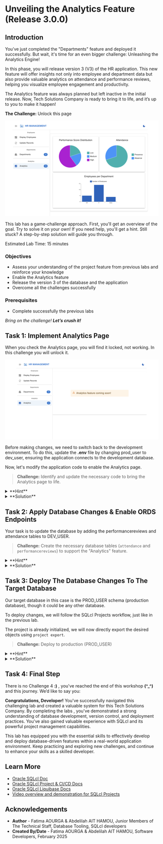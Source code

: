 # Unveiling the Analytics Feature (Release 3.0.0)

## Introduction

You’ve just completed the "Departments" feature and deployed it successfully. But wait, it's time for an even bigger challenge: Unleashing the Analytics Engine!

In this phase, you will release version 3 (V3) of the HR application. This new feature will offer insights not only into employee and department data but also provide valuable analytics on attendance and performance reviews, helping you visualize employee engagement and productivity.

The Analytics feature was always planned but left inactive in the initial release. Now, Tech Solutions Company is ready to bring it to life, and it’s up to you to make it happen!

**The Challenge:** Unlock this page

![Analytics page working](./images/analytics-page-works.png " ")

This lab has a game-challenge approach. First, you'll get an overview of the goal. Try to solve it on your own! If you need help, you'll get a hint. Still stuck? A step-by-step solution will guide you through.

Estimated Lab Time: 15 minutes

### **Objectives**

* Assess your understanding of the project feature from previous labs and reinforce your knowledge
* Enable the Analytics feature
* Release the version 3 of the database and the application
* Overcome all the challenges successfully

### **Prerequisites**

* Complete successfully the previous labs

*Bring on the challenge! **Let’s crush it!***

## Task 1: Implement Analytics Page

When you check the Analytics page, you will find it locked, not working. In this challenge you will unlock it.

![Analytics page not working](./images/analytics-not-working.png " ")

Before making changes, we need to switch back to the development environment. To do this, update the **.env** file by changing prod\_user to dev\_user, ensuring the application connects to the development database.

Now, let's modify the application code to enable the Analytics page.

> **Challenge:** Identify and update the necessary code to bring the Analytics page to life.

<details><summary>**Hint**</summary>
    Remember where we made the change for the Departments page? Go to the same place—you’ll find the required change just below it, similar to what you did for Departments.
</details>

<details><summary>**Solution**</summary>

1. From the app folder, navigate to the pages

    ![Analytics code location](./images/analytics-code-location.png " ")

2. Double click on the pages folder then the 'HRPageContentSwitcher.tsx' file

3. Find Analytics change location in the code (line 71)

    ![Identify code change](./images/where-to-change-in-code.png " ")

4. Implement Analytics by removing the line 73 and uncomment line 74 just below

    ![Implement the change](./images/code-change-done.png " ")

5. Refresh the application and go to the Analytics section. It should appear now

    ![Analytics page appearing just for Emp per Dep](./images/analytics-appears-just-for-emp-dep.png " ")

>**Note:** If you lost your application window, run it again as you did the first time.

As you can see, only the Employees per Department analytics is working—the others are not. This is because the performancereviews and attendance tables are missing and haven’t been created yet.

</details>

## Task 2: Apply Database Changes & Enable ORDS Endpoints

Your task is to update the database by adding the performancereviews and attendance tables to DEV_USER.

<!-- In this challenge, you will apply new database changes by adding the performancereviews and attendance tables to DEV_USER. -->

> **Challenge:** Create the necessary database tables (`attendance` and `performancereviews`) to support the "Analytics" feature.

<details><summary>**Hint**</summary>

Run the SQL scripts (attendance\_table.sql and performancereviews\_table.sql) from the scripts folder to create the required tables and populate them with data, just as you did earlier for the departments table. Once the tables are created, make sure to enable the REST endpoints for both tables to allow API access (If you need a refresher, refer to **Lab 1 → Task 4**).

</details>

<details><summary>**Solution**</summary>

1. **Step 1: Connect to DEV_USER**
    * **Using SQLcl:**

        ```sql
        <copy>
            sql dev_user/$DBPASSWORD@"$DBCONNECTION"
        </copy>
        ```

    * **Using SQL Developer Web:**
    Signin with DEV_USER credentials

2. **Step 2: Create Tables**

    * **Using SQLcl:**

        * Make sure you are in the scripts directory.

        * Execute the attendance\_table.sql and performancereviews\_table.sql

            ```sql
            <copy>
                @attendance_table.sql
            </copy>
            ```

            ```sql
            <copy>
                @performancereviews_table.sql
            </copy>
            ```

    * **Using SQL Developer Web:**

        Copy and past the content of the tabes scripts to SQL Developer Web sql worksheet and run the script.

3. **Step 3: Enable ORDS Endpoints For The New Tables**

    To make the Attendance and PerformanceReviews tables in PROD\_USER accessible as REST endpoints, repeat the steps you followed for DEV\_USER in **Lab 1 → Task 4**.

    * Open Database Actions
    * Connect as DEV_USER
    * Locate the Departments table, right-click on it.
    * Select REST, then click Enable.

4. **Step 3: Refresh the application**

    Refresh the application window to view the Analytics page with the data.

    ![Analytics page working](./images/analytics-page-works.png " ")

</details>

## Task 3: Deploy The Database Changes To The Target Database

Our target database in this case is the PROD_USER schema (production database), though it could be any other database.

To deploy changes, we will follow the SQLcl Projects workflow, just like in the previous lab.

The project is already initialized, we will now directly export the desired objects using `project export`.

> **Challenge:** Deploy to production (PROD_USER)

<details><summary>**Hint**</summary>
Follow the same steps as in the previous lab (starting from `project export`), applying **project** commands until you deploy and get the Analytics feature working.

</details>

<details><summary>**Solution**</summary>

1. Change the username in the .env file from dev\_user to prod\_user.
2. Refresh the application window. Only the "Employees per Department" chart appears since PROD_USER lacks the two new tables. You'll fix this with **project** commands.
3. In SQLcl, connect as DEV_USER and navigate to the application folder `sqlcl-project-react-app`.

    ```sql
    <copy>
        sql dev_user/$DBPASSWORD@"$DBCONNECTION"
    </copy>
    ```

    ```sql
    <copy>
        cd /home/assets/assets/workshops/sqlcl-projects-react-app
    </copy>
    ```

4. Create a new branch from the main branch and check out to it for upcoming changes.
        ```sql
        <copy>
            !git checkout -b Ticket-2-Analytics
        </copy>
        ```
5. Export the new objects from DEV_USER.

    ```sql
    <copy>
        project export -objects attendance,performancereviews -verbose
    </copy>
        ```
    <!--![Project-export](./images/project-export.png " ")-->
6. Add, commit then stage

    * Add and commit your changes

        ```sql
        <copy>
            !git add --all
        </copy>
        ```

        ```sql
        <copy>
            !git commit -m "Add attendance and performancereviews tables"
        </copy>
        ```

        ```sql
        <copy>
            project stage -verbose
        </copy>
        ```

        <!--![Git add and commit](./images/git-add-commit.png " ")
        ![Project stage](./images/project-stage.png " ")-->

7. Add custom scripts using add-custom sub-command of stage command.

    * Add custom script for **attendance** table.

        ```sql
        <copy>
            project stage add-custom -file-name att_data.sql -verbose
        </copy>
        ```

    * Add custom script for **performancereviews** table.

        ```sql
        <copy>
            project stage add-custom -file-name perf_data.sql -verbose
        </copy>
        ```

    Copy the inserts from the tables sql files in the scripts folder and paste them into the newly created custom scripts (attendance inserts in the att\_data.sql custom file and performancereviews inserts in the perf_data.sql custom file), just as you did previously with dept\_data.sql.

8. Add and commit.

    ```sql
    <copy>
        !git add --all
    </copy>
    ```

    ```sql
    <copy>
        !git commit -m "Add stage files"
    </copy>
    ```

9. Checkout to main and then merge the previous branch to it.

    ```sql
    <copy>
        !git checkout main
    </copy>
    ```

    ```sql
    <copy>
        !git merge Ticket-2-Analytics
    </copy>
    ```

    <!--![Merge to main](./images/merge-to-main.png " ")-->

10. Project release and gen-artifact

    * Project release

    ```sql
    <copy>
        project release -version 3.0.0 -verbose
    </copy>
    ```

    * Add and commit

    ```sql
    <copy>
        !git add --all
    </copy>
    ```

    ```sql
    <copy>
        !git commit -m "Release 3.0.0"
    </copy>
    ```

    <!--![Project release](./images/project-release.png " ")-->
    * Project gen-artifact

    ```sql
    <copy>
        project gen-artifact -verbose
    </copy>
    ```
    <!--![Project-gen-artifact](./images/project-gen-artifact.png " ")-->

11. Connect to PROD_USER and run the deploy command to apply the changes.

    ```sql
    <copy>
        connect PROD_USER/[PASSWORD]
    </copy>
    ```

    ```sql
    <copy>
        project deploy -file artifact/HrManager-3.0.0.zip  -verbose
    </copy>
    ```

12. Enable ORDS Endpoints

    To **enable** the **REST endpoints** for the **Attendance** and **PerformanceReviews** tables in PROD\_USER, follow the same procedure you used for DEV\_USER in Lab 2 → Task 3.

    * Open Database Actions
    * Connect as PROD_USER
    * Locate the Departments table, right-click on it.
    * Select REST, then click Enable.

13. Refresh the application. The Analytics page should work correctly in production environment.

![Analytics page working](./images/analytics-page-works.png " ")

</details>

## Task 4: Final Step

There is no Challenge 4 **:)** , you've reached the end of this workshop **(^_^)** and this journey. We’d like to say you:

**Congratulations, Developer!** You've successfully navigated this challenging lab and created a valuable system for this Tech Solutions Company. By completing the labs , you've demonstrated a strong understanding of database development, version control, and deployment practices. You've also gained valuable experience with SQLcl and its powerful project management capabilities.

This lab has equipped you with the essential skills to effectively develop and deploy database-driven features within a real-world application environment. Keep practicing and exploring new challenges, and continue to enhance your skills as a skilled developer.

## Learn More

* [Oracle SQLcl Doc](https://docs.oracle.com/en/database/oracle/sql-developer-command-line/24.3/sqcug/working-sqlcl.html)
* [Oracle SQLcl Project & CI/CD Docs](https://docs.oracle.com/en/database/oracle/sql-developer-command-line/24.3/sqcug/database-application-ci-cd.html#GUID-6A942F42-A365-4FF2-9D05-6DC2A0740D24)
* [Oracle SQLcl Liquibase Docs](https://docs.oracle.com/en/database/oracle/sql-developer-command-line/24.3/sqcug/using-liquibase.html)
* [Video overview and demonstration for SQLcl Projects](https://youtu.be/qCc-f24HLCU?si=3z-aRBdzu_QhixJ9&t=182)

## Acknowledgements

* **Author** - Fatima AOURGA & Abdelilah AIT HAMOU, Junior Members of The Technical Staff, Database Tooling, SQLcl developers
* **Created By/Date** - Fatima AOURGA & Abdelilah AIT HAMOU, Software Developers, February 2025